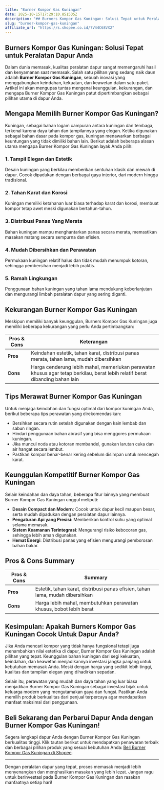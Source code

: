 ```yaml
---
title: "Burner Kompor Gas Kuningan"
date: 2025-10-15T17:29:10.851535Z
description: "## Burners Kompor Gas Kuningan: Solusi Tepat untuk Peralatan Dapur Anda..."
slug: "burner-kompor-gas-kuningan"
affiliate_url: "https://s.shopee.co.id/7V44C68VX2"
---
```

## Burners Kompor Gas Kuningan: Solusi Tepat untuk Peralatan Dapur Anda

Dalam dunia memasak, kualitas peralatan dapur sangat memengaruhi hasil dan kenyamanan saat memasak. Salah satu pilihan yang sedang naik daun adalah **Burner Kompor Gas Kuningan**, sebuah inovasi yang menggabungkan keindahan, kekuatan, dan keawetan dalam satu paket. Artikel ini akan mengupas tuntas mengenai keunggulan, kekurangan, dan mengapa Burner Kompor Gas Kuningan patut dipertimbangkan sebagai pilihan utama di dapur Anda.

## Mengapa Memilih Burner Kompor Gas Kuningan?

Kuningan, sebagai bahan logam campuran antara kuningan dan tembaga, terkenal karena daya tahan dan tampilannya yang elegan. Ketika digunakan sebagai bahan dasar pada kompor gas, kuningan menawarkan berbagai keuntungan yang tidak dimiliki bahan lain. Berikut adalah beberapa alasan utama mengapa Burner Kompor Gas Kuningan layak Anda pilih:

### 1. Tampil Elegan dan Estetik
Desain kuningan yang berkilau memberikan sentuhan klasik dan mewah di dapur. Cocok dipadukan dengan berbagai gaya interior, dari modern hingga tradisional.

### 2. Tahan Karat dan Korosi
Kuningan memiliki ketahanan luar biasa terhadap karat dan korosi, membuat kompor tetap awet meski digunakan bertahun-tahun.

### 3. Distribusi Panas Yang Merata
Bahan kuningan mampu menghantarkan panas secara merata, memastikan masakan matang secara sempurna dan efisien.

### 4. Mudah Dibersihkan dan Perawatan
Permukaan kuningan relatif halus dan tidak mudah menumpuk kotoran, sehingga pembersihan menjadi lebih praktis.

### 5. Ramah Lingkungan
Penggunaan bahan kuningan yang tahan lama mendukung keberlanjutan dan mengurangi limbah peralatan dapur yang sering diganti.

## Kekurangan Burner Kompor Gas Kuningan

Meskipun memiliki banyak keunggulan, Burners Kompor Gas Kuningan juga memiliki beberapa kekurangan yang perlu Anda pertimbangkan:

| **Pros & Cons** | **Keterangan** |
|-----------------|----------------|
| **Pros** | Keindahan estetik, tahan karat, distribusi panas merata, tahan lama, mudah dibersihkan |
| **Cons** | Harga cenderung lebih mahal, memerlukan perawatan khusus agar tetap berkilau, berat lebih relatif berat dibanding bahan lain |

## Tips Merawat Burner Kompor Gas Kuningan

Untuk menjaga keindahan dan fungsi optimal dari kompor kuningan Anda, berikut beberapa tips perawatan yang direkomendasikan:

- Bersihkan secara rutin setelah digunakan dengan kain lembab dan sabun ringan.
- Hindari penggunaan bahan abrasif yang bisa menggores permukaan kuningan.
- Jika muncul noda atau kotoran membandel, gunakan larutan cuka dan air hangat secara lembut.
- Pastikan kompor benar-benar kering sebelum disimpan untuk mencegah karat.

## Keunggulan Kompetitif Burner Kompor Gas Kuningan

Selain keindahan dan daya tahan, beberapa fitur lainnya yang membuat Burner Kompor Gas Kuningan unggul meliputi:

- **Desain Compact dan Modern**: Cocok untuk dapur kecil maupun besar, serta mudah dipadukan dengan peralatan dapur lainnya.
- **Pengaturan Api yang Presisi**: Memberikan kontrol suhu yang optimal selama memasak.
- **Sistem Keamanan Terintegrasi**: Mengurangi risiko kebocoran gas, sehingga lebih aman digunakan.
- **Hemat Energi**: Distribusi panas yang efisien mengurangi pemborosan bahan bakar.

## Pros & Cons Summary

| **Pros & Cons** | **Summary** |
|-----------------|-------------|
| **Pros** | Estetik, tahan karat, distribusi panas efisien, tahan lama, mudah dibersihkan |
| **Cons** | Harga lebih mahal, membutuhkan perawatan khusus, bobot lebih berat |

## Kesimpulan: Apakah Burners Kompor Gas Kuningan Cocok Untuk Dapur Anda?

Jika Anda mencari kompor yang tidak hanya fungsional tetapi juga menambahkan nilai estetika di dapur, Burner Kompor Gas Kuningan adalah pilihan yang tepat. Keunggulan bahan kuningan dari segi kekuatan, keindahan, dan keawetan menjadikannya investasi jangka panjang untuk kebutuhan memasak Anda. Meski dengan harga yang sedikit lebih tinggi, kualitas dan tampilan elegan yang dihadirkan sepadan.

Selain itu, perawatan yang mudah dan daya tahan yang luar biasa menjadikan Burner Kompor Gas Kuningan sebagai investasi bijak untuk keluarga modern yang mengutamakan gaya dan fungsi. Pastikan Anda memilih produk berkualitas dari penjual terpercaya agar mendapatkan manfaat maksimal dari penggunaan.

## Beli Sekarang dan Perbarui Dapur Anda dengan Burner Kompor Gas Kuningan!

Segera lengkapi dapur Anda dengan Burner Kompor Gas Kuningan berkualitas tinggi. Klik tautan berikut untuk mendapatkan penawaran terbaik dan berbagai pilihan produk yang sesuai kebutuhan Anda: [Beli Burner Kompor Gas Kuningan di Shopee](https://s.shopee.co.id/7V44C68VX2).

---

Dengan peralatan dapur yang tepat, proses memasak menjadi lebih menyenangkan dan menghasilkan masakan yang lebih lezat. Jangan ragu untuk berinvestasi pada Burner Kompor Gas Kuningan dan rasakan manfaatnya setiap hari!